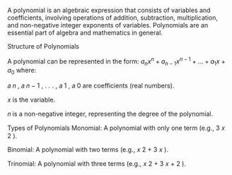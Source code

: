 A polynomial is an algebraic expression that consists of variables and coefficients, involving operations of addition, subtraction, multiplication, and non-negative integer exponents of variables. Polynomials are an essential part of algebra and mathematics in general.

Structure of Polynomials

A polynomial can be represented in the form: $a_n x^n + a_{n-1} x^{n-1} + ... + a_1 x + a_0$ where:

𝑎
𝑛
,
𝑎
𝑛
−
1
,
.
.
.
,
𝑎
1
,
𝑎
0
 are coefficients (real numbers).

𝑥
 is the variable.

𝑛
 is a non-negative integer, representing the degree of the polynomial.

Types of Polynomials
Monomial: A polynomial with only one term (e.g., 
3
𝑥
2
).

Binomial: A polynomial with two terms (e.g., 
𝑥
2
+
3
𝑥
).

Trinomial: A polynomial with three terms (e.g., 
𝑥
2
+
3
𝑥
+
2
).
